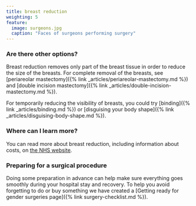 ```yaml
---
title: breast reduction
weighting: 5
feature:
  image: surgeons.jpg
  caption: "Faces of surgeons performing surgery"
---
```


### Are there other options?

Breast reduction removes only part of the breast tissue in order to reduce the size of the breasts. For complete removal of the breasts, see [periareolar mastectomy]({% link _articles/periareolar-mastectomy.md %}) and [double incision mastectomy]({% link _articles/double-incision-mastectomy.md %}).

For temporarily reducing the visibility of breasts, you could try [binding]({% link _articles/binding.md %}) or [disguising your body shape]({% link _articles/disguising-body-shape.md %}).

### Where can I learn more?

You can read more about breast reduction, including information about costs, on [the NHS website](https://www.nhs.uk/conditions/cosmetic-procedures/breast-reduction-female/).

### Preparing for a surgical procedure

Doing some preparation in advance can help make sure everything goes smoothly during your hospital stay and recovery. To help you avoid forgetting to do or buy something we have created a [Getting ready for gender surgeries page]({% link surgery-checklist.md %}).
